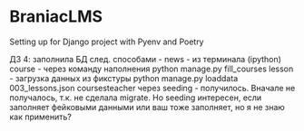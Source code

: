 # BraniacLMS
Setting up for Django project with Pyenv and Poetry

ДЗ 4:
заполнила БД след. способами - 
news - из терминала (ipython)
course - через команду наполнения  python manage.py fill_courses
lesson - загрузка данных из фикстуры  python manage.py loaddata 003_lessons.json
coursesteacher через seeding - получилось. Вначале не получалось, т.к. не сделала migrate.
Но seeding интересен, если заполняет фейковыми данными или ваш тоже заполняет, но я не знаю как применить?
